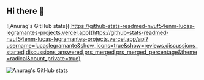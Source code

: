 ## Hi there 👋

![Anurag's GitHub stats]([https://github-stats-readmed-nvuf54enm-lucas-legramantes-projects.vercel.app](https://github-stats-readmed-nvuf54enm-lucas-legramantes-projects.vercel.app/api?username=lucaslegramante&show_icons=true&show=reviews,discussions_started,discussions_answered,prs_merged,prs_merged_percentage&theme=radical&count_private=true)


![Anurag's GitHub stats](https://github-readme-stats.vercel.app/api?username=lucaslegramante&show_icons=true&show=reviews,discussions_started,discussions_answered,prs_merged,prs_merged_percentage&theme=radical&count_private=true)


<!--
**lucaslegramante/lucaslegramante** is a ✨ _special_ ✨ repository because its `README.md` (this file) appears on your GitHub profile.

Here are some ideas to get you started:

- 🔭 I’m currently working on ...
- 🌱 I’m currently learning ...
- 👯 I’m looking to collaborate on ...
- 🤔 I’m looking for help with ...
- 💬 Ask me about ...
- 📫 How to reach me: ...
- 😄 Pronouns: ...
- ⚡ Fun fact: ...
-->
